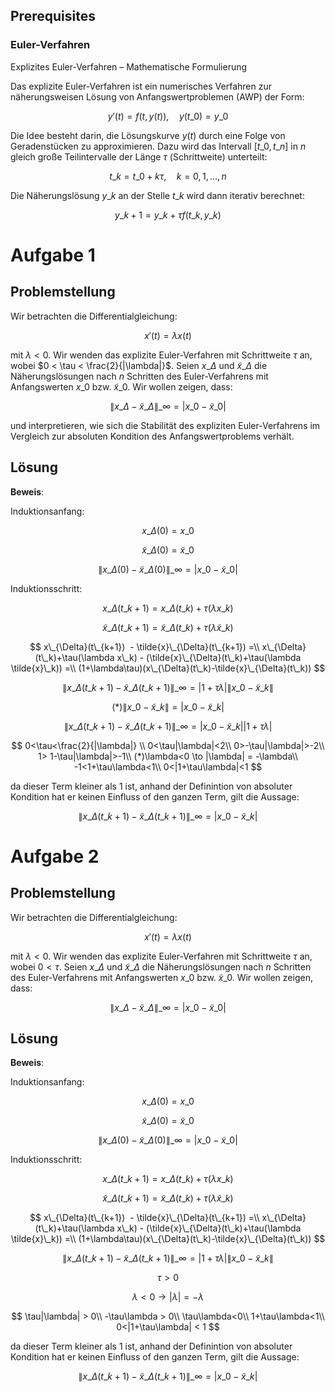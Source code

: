 ## Prerequisites

### Euler-Verfahren

Explizites Euler-Verfahren – Mathematische Formulierung

Das explizite Euler-Verfahren ist ein numerisches Verfahren zur 
näherungsweisen Lösung von Anfangswertproblemen (AWP) der Form:

$$
y'(t) = f(t, y(t)), \quad y(t\_0) = y\_0
$$

Die Idee besteht darin, die Lösungskurve $y(t)$ durch eine Folge von 
Geradenstücken zu approximieren. Dazu wird das Intervall $[t\_0,t\_n]$
in $n$ gleich große Teilintervalle der Länge $\tau$ (Schrittweite) 
unterteilt:

$$
t\_k = t\_0 + k\tau, \quad k = 0, 1, ..., n
$$

Die Näherungslösung $y\_k$ an der Stelle $t\_k$ wird dann iterativ berechnet:

$$
y\_{k+1} = y\_k + \tau f(t\_k, y\_k)
$$


# Aufgabe 1

## Problemstellung

Wir betrachten die Differentialgleichung:

$$
x'(t) = λx(t)
$$

mit $\lambda < 0$. Wir wenden das explizite Euler-Verfahren mit 
Schrittweite $\tau$ an, wobei $0 < \tau < \frac{2}{|\lambda|}$. 
Seien $x\_\Delta$ und $\tilde{x}\_{\Delta}$ die Näherungslösungen nach 
$n$ Schritten des Euler-Verfahrens mit Anfangswerten $x\_0$ bzw. 
$\tilde{x}\_{0}$. Wir wollen zeigen, dass:

$$
\|x\_\Delta - \tilde{x}\_{\Delta}\|\_\infty = |x\_0 - \tilde{x}\_{0}|
$$

und interpretieren, wie sich die Stabilität des expliziten Euler-Verfahrens 
im Vergleich zur absoluten Kondition des Anfangswertproblems verhält.

## Lösung

**Beweis**:

Induktionsanfang:

$$
x\_{\Delta}(0) = x\_0
$$

$$
\tilde{x}\_{\Delta}(0) = \tilde{x}\_0
$$

$$
\|x\_{\Delta}(0)-\tilde{x}\_{\Delta}(0)\|\_\infty = |x\_0 - \tilde{x}\_0|
$$

Induktionsschritt:

$$
x\_{\Delta}(t\_{k+1}) = x\_{\Delta}(t\_k)+\tau(\lambda x\_k)
$$

$$
\tilde{x}\_{\Delta}(t\_{k+1}) = \tilde{x}\_{\Delta}(t\_k)+\tau(\lambda\tilde{x}\_k)
$$

$$
x\_{\Delta}(t\_{k+1})  - \tilde{x}\_{\Delta}(t\_{k+1}) =\\
x\_{\Delta}(t\_k)+\tau(\lambda x\_k) - (\tilde{x}\_{\Delta}(t\_k)+\tau(\lambda
\tilde{x}\_k))
=\\ (1+\lambda\tau)(x\_{\Delta}(t\_k)-\tilde{x}\_{\Delta}(t\_k))
$$

$$
\|x\_{\Delta}(t\_{k+1}) - \tilde{x}\_{\Delta}(t\_{k+1})\|\_\infty =
|1+\tau\lambda|\|x\_0 - \tilde{x}\_k\|
$$

$$
(*) 
\|x\_0 - \tilde{x}\_k\| = |x\_0 - \tilde{x}\_k|
$$

$$
\|x\_{\Delta}(t\_{k+1}) - \tilde{x}\_{\Delta}(t\_{k+1})\|\_\infty =
|x\_0 - \tilde{x}\_k||1+ \tau\lambda|
$$

$$
0<\tau<\frac{2}{|\lambda|} \\
0<\tau|\lambda|<2\\
0>-\tau|\lambda|>-2\\
1> 1-\tau|\lambda|>-1\\
(*)\lambda<0 \to |\lambda| = -\lambda\\
-1<1+\tau\lambda<1\\
0<|1+\tau\lambda|<1
$$

da dieser Term kleiner als 1 ist, anhand der Definintion von absoluter
Kondition hat er keinen Einfluss of den ganzen Term, gilt die Aussage:

$$
\|x\_{\Delta}(t\_{k+1}) - \tilde{x}\_{\Delta}(t\_{k+1})\|\_\infty =
|x\_0 - \tilde{x}\_k|
$$

# Aufgabe 2

## Problemstellung
Wir betrachten die Differentialgleichung:

$$
x'(t) = λx(t)
$$

mit $\lambda < 0$. Wir wenden das explizite Euler-Verfahren mit 
Schrittweite $\tau$ an, wobei $0 < \tau$. 
Seien $x\_\Delta$ und $\tilde{x}\_{\Delta}$ die Näherungslösungen nach 
$n$ Schritten des Euler-Verfahrens mit Anfangswerten $x\_0$ bzw. 
$\tilde{x}\_{0}$. Wir wollen zeigen, dass:

$$
\|x\_\Delta - \tilde{x}\_{\Delta}\|\_\infty = |x\_0 - \tilde{x}\_{0}|
$$

## Lösung


**Beweis**:

Induktionsanfang:

$$
x\_{\Delta}(0) = x\_0
$$

$$
\tilde{x}\_{\Delta}(0) = \tilde{x}\_0
$$

$$
\|x\_{\Delta}(0)-\tilde{x}\_{\Delta}(0)\|\_\infty = |x\_0 - \tilde{x}\_0|
$$

Induktionsschritt:

$$
x\_{\Delta}(t\_{k+1}) = x\_{\Delta}(t\_k)+\tau(\lambda x\_k)
$$

$$
\tilde{x}\_{\Delta}(t\_{k+1}) = \tilde{x}\_{\Delta}(t\_k)+\tau(\lambda\tilde{x}\_k)
$$

$$
x\_{\Delta}(t\_{k+1})  - \tilde{x}\_{\Delta}(t\_{k+1}) =\\
x\_{\Delta}(t\_k)+\tau(\lambda x\_k) - (\tilde{x}\_{\Delta}(t\_k)+\tau(\lambda
\tilde{x}\_k))
=\\ (1+\lambda\tau)(x\_{\Delta}(t\_k)-\tilde{x}\_{\Delta}(t\_k))
$$

$$
\|x\_{\Delta}(t\_{k+1}) - \tilde{x}\_{\Delta}(t\_{k+1})\|\_\infty =
|1+\tau\lambda|\|x\_0 - \tilde{x}\_k\|
$$

$$
\tau > 0
$$

$$
\lambda < 0 \to |\lambda| = -\lambda
$$

$$
\tau|\lambda| > 0\\
-\tau\lambda > 0\\
\tau\lambda<0\\
1+\tau\lambda<1\\
0<|1+\tau\lambda| < 1
$$

da dieser Term kleiner als 1 ist, anhand der Definintion von absoluter
Kondition hat er keinen Einfluss of den ganzen Term, gilt die Aussage:

$$
\|x\_{\Delta}(t\_{k+1}) - \tilde{x}\_{\Delta}(t\_{k+1})\|\_\infty =
|x\_0 - \tilde{x}\_k|
$$
